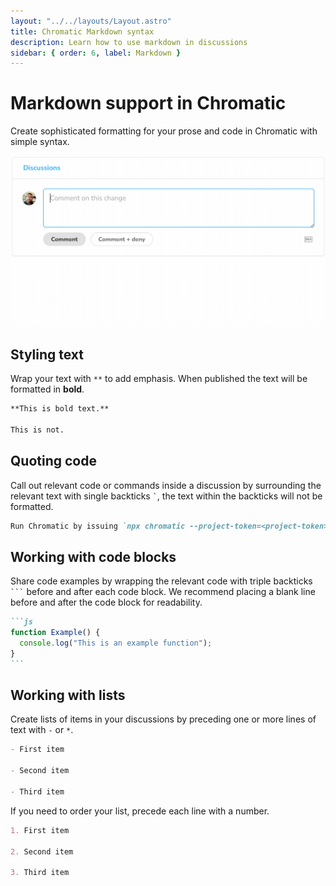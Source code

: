 ```yaml
---
layout: "../../layouts/Layout.astro"
title: Chromatic Markdown syntax
description: Learn how to use markdown in discussions
sidebar: { order: 6, label: Markdown }
---
```


# Markdown support in Chromatic

Create sophisticated formatting for your prose and code in Chromatic with simple syntax.

![Markdown in Chromatic](../../images/markdown.gif)

## Styling text

Wrap your text with `**` to add emphasis. When published the text will be formatted in **bold**.

```md
**This is bold text.**

This is not.
```

## Quoting code

Call out relevant code or commands inside a discussion by surrounding the relevant text with single backticks <code>`</code>, the text within the backticks will not be formatted.

```md
Run Chromatic by issuing `npx chromatic --project-token=<project-token>`
```

## Working with code blocks

Share code examples by wrapping the relevant code with triple backticks <code>\`\`\`</code> before and after each code block. We recommend placing a blank line before and after the code block for readability.

````md
```js
function Example() {
  console.log("This is an example function");
}
```
````

## Working with lists

Create lists of items in your discussions by preceding one or more lines of text with `-` or `*`.

```md
- First item

- Second item

- Third item
```

If you need to order your list, precede each line with a number.

```md
1. First item

2. Second item

3. Third item
```
